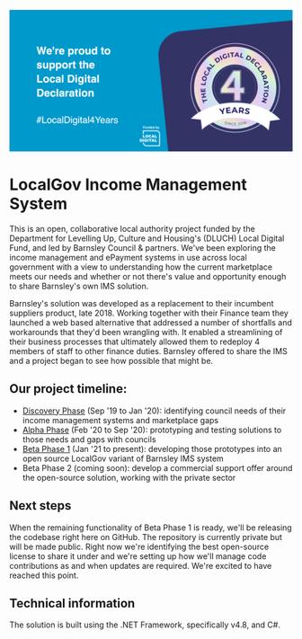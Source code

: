 ![Proud to support the Local Digital Declaration](https://github.com/LocalGovIMS/.github/blob/main/profile/ldd-proud-to-support.png?raw=true)

# LocalGov Income Management System

This is an open, collaborative local authority project funded by the Department for Levelling Up, Culture and Housing's (DLUCH) Local Digital Fund, and led by Barnsley Council & partners. We've been exploring the income management and ePayment systems in use across local government with a view to understanding how the current marketplace meets our needs and whether or not there's value and opportunity enough to share Barnsley's own IMS solution.

Barnsley's solution was developed as a replacement to their incumbent suppliers product, late 2018. Working together with their Finance team they launched a web based alternative that addressed a number of shortfalls and workarounds that they'd been wrangling with. It enabled a streamlining of their business processes that ultimately allowed them to redeploy 4 members of staff to other finance duties. Barnsley offered to share the IMS and a project began to see how possible that might be.

## Our project timeline:

* [Discovery Phase](https://localgovims.digital/discovery/) (Sep '19 to Jan '20): identifying council needs of their income management systems and marketplace gaps
* [Alpha Phase](https://localgovims.digital/alpha/) (Feb '20 to Sep '20): prototyping and testing solutions to those needs and gaps with councils
* [Beta Phase 1](https://localgovims.digital/beta/) (Jan '21 to present): developing those prototypes into an open source LocalGov variant of Barnsley IMS system
* Beta Phase 2 (coming soon): develop a commercial support offer around the open-source solution, working with the private sector

## Next steps

When the remaining functionality of Beta Phase 1 is ready, we'll be releasing the codebase right here on GitHub. The repository is currently private but will be made public. Right now we're identifying the best open-source license to share it under and we're setting up how we'll manage code contributions as and when updates are required. We're excited to have reached this point.

## Technical information

The solution is built using the .NET Framework, specifically v4.8, and C#. 
